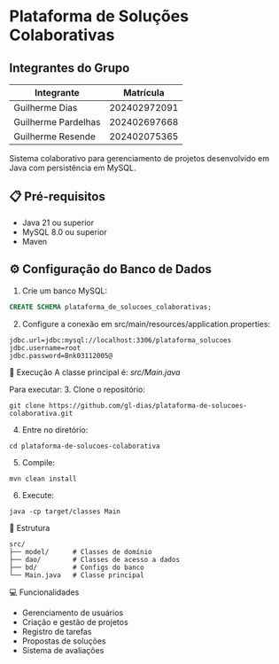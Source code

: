 # Plataforma de Soluções Colaborativas

## Integrantes do Grupo
| Integrante | Matrícula |
| ------------- | ------------- |
| Guilherme Dias  | 202402972091  |
| Guilherme Pardelhas  | 202402697668  |
| Guilherme Resende  | 202402075365  |

Sistema colaborativo para gerenciamento de projetos desenvolvido em Java com persistência em MySQL.

## 📋 Pré-requisitos

- Java 21 ou superior
- MySQL 8.0 ou superior
- Maven

## ⚙️ Configuração do Banco de Dados

1. Crie um banco MySQL:
```sql
CREATE SCHEMA plataforma_de_solucoes_colaborativas;
```

2. Configure a conexão em src/main/resources/application.properties:
```
jdbc.url=jdbc:mysql://localhost:3306/plataforma_solucoes
jdbc.username=root
jdbc.password=Bnk03112005@
```

🚀 Execução
A classe principal é: *src/Main.java*

Para executar:
3. Clone o repositório:

```
git clone https://github.com/gl-dias/plataforma-de-solucoes-colaborativa.git
```

4. Entre no diretório:
```
cd plataforma-de-solucoes-colaborativa
```

5. Compile:
```
mvn clean install
```

6. Execute:
```
java -cp target/classes Main
```

📁 Estrutura
```
src/
├── model/      # Classes de domínio
├── dao/        # Classes de acesso a dados
├── bd/         # Configs do banco
└── Main.java   # Classe principal
```

💻 Funcionalidades
- Gerenciamento de usuários  
- Criação e gestão de projetos  
- Registro de tarefas  
- Propostas de soluções  
- Sistema de avaliações  
